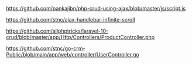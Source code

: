 https://github.com/pankajibn/php-crud-using-ajax/blob/master/js/script.js

https://github.com/stnc/ajax-handlebar-infinite-scroll




https://github.com/allphptricks/laravel-10-crud/blob/master/app/Http/Controllers/ProductController.php

https://github.com/stnc/go-crm-Public/blob/main/app/web/controller/UserController.go